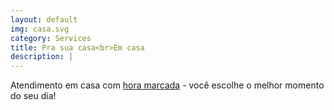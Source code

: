 ```yaml
---
layout: default
img: casa.svg
category: Services
title: Pra sua casa<br>Em casa
description: |
---
```

  Atendimento em casa com [hora marcada](https://forms.gle/uQjG9Eu7W193UVEi7) - você escolhe o melhor momento do seu dia!
